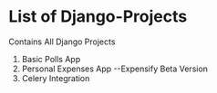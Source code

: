 # List of Django-Projects
Contains All Django Projects


1. Basic Polls App
2. Personal Expenses App --Expensify Beta Version
3. Celery Integration


